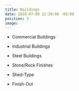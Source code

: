 ```yaml
---
title: Buildings
date: 2018-07-09 12:39:00 -05:00
position: 5
image: 
---
```


* Commercial Buildings

* Industrial Buildings

* Steel Buildings

* Stone/Rock Finishes

* Shed-Type

* Finish-Out